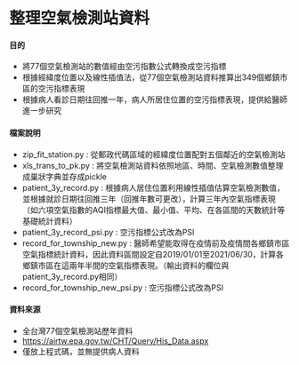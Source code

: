 # 整理空氣檢測站資料

#### 目的
* 將77個空氣檢測站的數值經由空污指數公式轉換成空污指標
* 根據經緯度位置以及線性插值法，從77個空氣檢測站資料推算出349個鄉鎮市區的空污指標表現
* 根據病人看診日期往回推一年，病人所居住位置的空污指標表現，提供給醫師進一步研究

#### 檔案說明
* zip_fit_station.py : 從郵政代碼區域的經緯度位置配對五個鄰近的空氣檢測站
* xls_trans_to_pk.py : 將空氣檢測站資料依照地區、時間、空氣檢測數值整理成巢狀字典並存成pickle
* patient_3y_record.py : 根據病人居住位置利用線性插值估算空氣檢測數值，並根據就診日期往回推三年（回推年數可更改），計算三年內空氣指標表現（如六項空氣指數的AQI指標最大值、最小值、平均、在各區間的天數統計等基礎統計資料）
* patient_3y_record_psi.py : 空污指標公式改為PSI
* record_for_township_new.py : 醫師希望能取得在疫情前及疫情間各鄉鎮市區空氣指標統計資料，因此資料區間設定自2019/01/01至2021/06/30，計算各鄉鎮市區在這兩年半間的空氣指標表現。（輸出資料的欄位與patient_3y_record.py相同）
* record_for_township_new_psi.py : 空污指標公式改為PSI


#### 資料來源
* 全台灣77個空氣檢測站歷年資料
* https://airtw.epa.gov.tw/CHT/Query/His_Data.aspx
* 僅放上程式碼，並無提供病人資料
